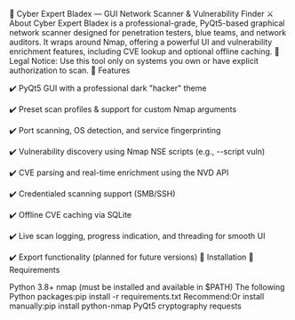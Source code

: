 📡 Cyber Expert Bladex — GUI Network Scanner & Vulnerability Finder
⚔️ About
Cyber Expert Bladex is a professional-grade, PyQt5-based graphical network scanner designed for penetration testers, blue teams, and network auditors. It wraps around Nmap, offering a powerful UI and vulnerability enrichment features, including CVE lookup and optional offline caching.
🚨 Legal Notice: Use this tool only on systems you own or have explicit authorization to scan.
🧰 Features

✔️ PyQt5 GUI with a professional dark "hacker" theme

✔️ Preset scan profiles & support for custom Nmap arguments

✔️ Port scanning, OS detection, and service fingerprinting

✔️ Vulnerability discovery using Nmap NSE scripts (e.g., --script vuln)

✔️ CVE parsing and real-time enrichment using the NVD API

✔️ Credentialed scanning support (SMB/SSH)

✔️ Offline CVE caching via SQLite

✔️ Live scan logging, progress indication, and threading for smooth UI

✔️ Export functionality (planned for future versions)
🚀 Installation
🐧 Requirements

Python 3.8+
nmap (must be installed and available in $PATH)
The following Python packages:pip install -r requirements.txt
Recommend:Or install manually:pip install python-nmap PyQt5 cryptography requests
